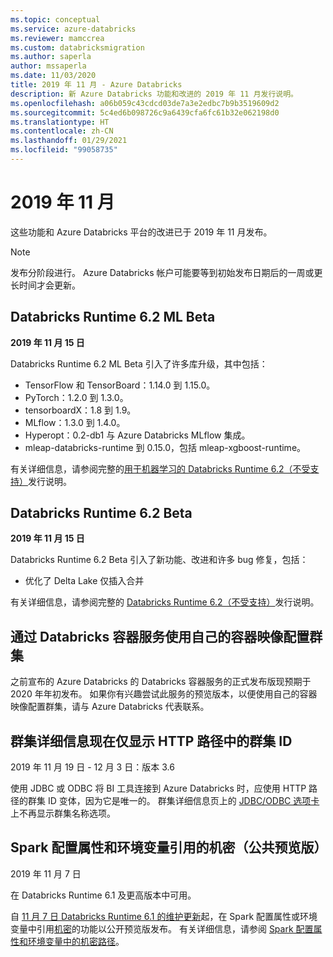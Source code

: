```yaml
---
ms.topic: conceptual
ms.service: azure-databricks
ms.reviewer: mamccrea
ms.custom: databricksmigration
ms.author: saperla
author: mssaperla
ms.date: 11/03/2020
title: 2019 年 11 月 - Azure Databricks
description: 新 Azure Databricks 功能和改进的 2019 年 11 月发行说明。
ms.openlocfilehash: a06b059c43cdcd03de7a3e2edbc7b9b3519609d2
ms.sourcegitcommit: 5c4ed6b098726c9a6439cfa6fc61b32e062198d0
ms.translationtype: HT
ms.contentlocale: zh-CN
ms.lasthandoff: 01/29/2021
ms.locfileid: "99058735"
---
```

# <a name="november-2019"></a>2019 年 11 月

这些功能和 Azure Databricks 平台的改进已于 2019 年 11 月发布。

> [!NOTE]
>
> 发布分阶段进行。 Azure Databricks 帐户可能要等到初始发布日期后的一周或更长时间才会更新。

## <a name="databricks-runtime-62-ml-beta"></a>Databricks Runtime 6.2 ML Beta

**2019 年 11 月 15 日**

Databricks Runtime 6.2 ML Beta 引入了许多库升级，其中包括：

* TensorFlow 和 TensorBoard：1.14.0 到 1.15.0。
* PyTorch：1.2.0 到 1.3.0。
* tensorboardX：1.8 到 1.9。
* MLflow：1.3.0 到 1.4.0。
* Hyperopt：0.2-db1 与 Azure Databricks MLflow 集成。
* mleap-databricks-runtime 到 0.15.0，包括 mleap-xgboost-runtime。

有关详细信息，请参阅完整的[用于机器学习的 Databricks Runtime 6.2（不受支持）](../../runtime/6.2ml.md)发行说明。

## <a name="databricks-runtime-62-beta"></a>Databricks Runtime 6.2 Beta

**2019 年 11 月 15 日**

Databricks Runtime 6.2 Beta 引入了新功能、改进和许多 bug 修复，包括：

* 优化了 Delta Lake 仅插入合并

有关详细信息，请参阅完整的 [Databricks Runtime 6.2（不受支持）](../../runtime/6.2.md)发行说明。

## <a name="configure-clusters-with-your-own-container-image-using-databricks-container-services"></a>通过 Databricks 容器服务使用自己的容器映像配置群集

之前宣布的 Azure Databricks 的 Databricks 容器服务的正式发布版现预期于 2020 年年初发布。 如果你有兴趣尝试此服务的预览版本，以便使用自己的容器映像配置群集，请与 Azure Databricks 代表联系。

## <a name="cluster-detail-now-shows-only-cluster-id-in-the-http-path"></a>群集详细信息现在仅显示 HTTP 路径中的群集 ID

2019 年 11 月 19 日 - 12 月 3 日：版本 3.6

使用 JDBC 或 ODBC 将 BI 工具连接到 Azure Databricks 时，应使用 HTTP 路径的群集 ID 变体，因为它是唯一的。 群集详细信息页上的 [JDBC/ODBC 选项卡](../../../integrations/bi/jdbc-odbc-bi.md#get-server-hostname-port-http-path-and-jdbc-url)上不再显示群集名称选项。

## <a name="secrets-referenced-by-spark-configuration-properties-and-environment-variables-public-preview"></a>Spark 配置属性和环境变量引用的机密（公共预览版）

2019 年 11 月 7 日

在 Databricks Runtime 6.1 及更高版本中可用。

自 [11 月 7 日 Databricks Runtime 6.1 的维护更新](../../runtime/maintenance-updates.md#61)起，在 Spark 配置属性或环境变量中引用[机密](../../../security/secrets/index.md)的功能以公开预览版发布。 有关详细信息，请参阅 [Spark 配置属性和环境变量中的机密路径](../../../security/secrets/secrets.md#spark-conf-env-var)。